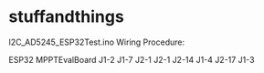 # stuffandthings

I2C_AD5245_ESP32Test.ino Wiring Procedure:

ESP32     MPPTEvalBoard
J1-2      J1-7
J2-1      J2-1
J2-14     J1-4
J2-17     J1-3

